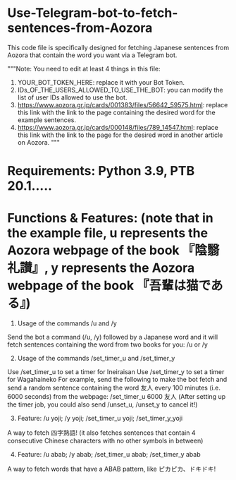 # Use-Telegram-bot-to-fetch-sentences-from-Aozora
This code file is specifically designed for fetching Japanese sentences from Aozora that contain the word you want via a Telegram bot.

"""Note: You need to edit at least 4 things in this file:
1. YOUR_BOT_TOKEN_HERE: replace it with your Bot Token.
2. IDs_OF_THE_USERS_ALLOWED_TO_USE_THE_BOT: you can modify the list of user IDs allowed to use the bot.
3. https://www.aozora.gr.jp/cards/001383/files/56642_59575.html: replace this link with the link to the page containing the desired word for the example sentences.
4. https://www.aozora.gr.jp/cards/000148/files/789_14547.html: replace this link with the link to the page for the desired word in another article on Aozora.
"""

# Requirements: Python 3.9, PTB 20.1.....

# Functions & Features: (note that in the example file, u represents the Aozora webpage of the book 『陰翳礼讃』, y represents the Aozora webpage of the book 『吾輩は猫である』)

1. Usage of the commands /u and /y
   
Send the bot a command (/u, /y) followed by a Japanese word and it will fetch sentences containing the word from two books for you: /u <word> or /y <word>

2. Usage of the commands /set_timer_u and /set_timer_y
   
Use /set_timer_u <seconds> <word> to set a timer for Ineiraisan
Use /set_timer_y <seconds> <word> to set a timer for Wagahaineko
For example, send the following to make the bot fetch and send a random sentence containing the word 友人 every 100 minutes (i.e. 6000 seconds) from the webpage:
/set_timer_u 6000 友人
(After setting up the timer job, you could also send /unset_u, /unset_y to cancel it!)

3. Feature: /u yoji; /y yoji; /set_timer_u yoji; /set_timer_y_yoji

A way to fetch 四字熟語! (it also fetches sentences that contain 4 consecutive Chinese characters with no other symbols in between)

4. Feature: /u abab; /y abab; /set_timer_u abab; /set_timer_y abab

A way to fetch words that have a ABAB pattern, like ピカピカ、ドキドキ!
